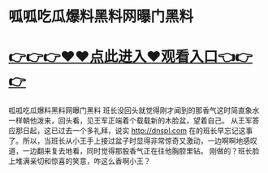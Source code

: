 # 呱呱吃瓜爆料黑料网曝门黑料

# <a href="https://github.com/bitezs/bite/issues/1">👉👉👉♥♥点此进入♥观看入口👈👉👉</a>

呱呱吃瓜爆料黑料网曝门黑料
班长没回头就觉得刚才闻到的那香气这时简直象水一样朝他泼来，回头看，见王军正端着个载载新的木脸盆，望着自己。
从王军答应那日起，这已过去一个多礼拜，说实
http://dnspl.com
在的班长早忘记这事了。所以，当班长从小王手上接过盆子时显得非常惊奇又激动，一边啊啊地感叹道，一边翻来复去地看，同时觉得那股香气正在往他胸腔里钻。
刚做的？班长脸上堆满亲切和惊喜的笑意，咋这么香啊小王？
